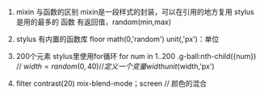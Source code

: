 1. mixin 与函数的区别
    mixin是一段样式的封装，可以在引用的地方复用
    stylus 是用的最多的
    函数 有返回值，random(min,max)
2. stylus 有内置的函数库
    floor math(0,'random')
    unit(,'px')：单位
3. 200个元素  stylus里使用for循环
        for num in 1..200
            .g-ball:nth-child({num}) //
                $width=random(0,40) //定义一个变量
                width unit($width,'px')

4. filter contrast(20)
    mix-blend-mode；screen  // 颜色的混合
    